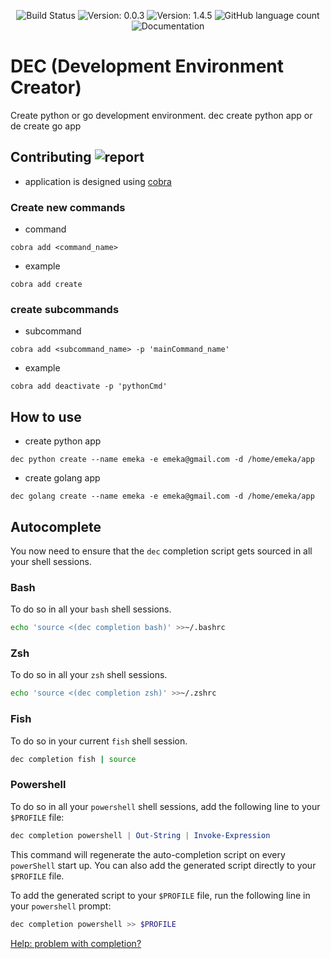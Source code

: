 <p align="center">
 <a style="text-decoration:none" href="https://img.shields.io/github/actions/workflow/status/emylincon/dec/go.yml?branch=main&style=for-the-badge" target="_blank">
     <img src="https://img.shields.io/github/workflow/status/emylincon/dec/Go?style=for-the-badge" alt="Build Status" />
 </a>
 <a style="text-decoration:none" href="https://img.shields.io/badge/Version-1.4.5-informational?style=for-the-badge" target="_blank">
     <img src="https://img.shields.io/badge/Version-0.0.3-informational?style=for-the-badge" alt="Version: 0.0.3" />
 </a>
 <a style="text-decoration:none" href="https://img.shields.io/github/license/emylincon/dec?style=for-the-badge" target="_blank">
     <img src="https://img.shields.io/github/license/emylincon/dec?color=green&style=for-the-badge" alt="Version: 1.4.5" />
 </a>
 <a style="text-decoration:none" href="https://img.shields.io/github/languages/count/emylincon/dec?style=for-the-badge" target="_blank">
 <img alt="GitHub language count" src="https://img.shields.io/github/languages/count/emylincon/dec?style=for-the-badge">
 </a>
 <a style="text-decoration:none" href="https://godoc.org/github.com/emylincon/dec" target="_blank">
     <img src="https://img.shields.io/badge/Go-Doc-informational?style=for-the-badge" alt="Documentation" />
 </a>
 </p>

# DEC (Development Environment Creator)
Create python or go development environment.
dec create python app or de create go app

## Contributing ![report](https://goreportcard.com/badge/github.com/emylincon/dec)
* application is designed using [cobra](https://www.linode.com/docs/guides/using-cobra/)

### Create new commands
* command
```
cobra add <command_name>
```
* example
```
cobra add create
```

### create subcommands
* subcommand
```
cobra add <subcommand_name> -p 'mainCommand_name'
```
* example
```
cobra add deactivate -p 'pythonCmd'
```

## How to use
* create python app
```
dec python create --name emeka -e emeka@gmail.com -d /home/emeka/app
```
* create golang app
```
dec golang create --name emeka -e emeka@gmail.com -d /home/emeka/app
```

## Autocomplete
You now need to ensure that the `dec` completion script gets sourced in all your shell sessions.

### Bash
To do so in all your `bash` shell sessions.
```bash
echo 'source <(dec completion bash)' >>~/.bashrc
```

### Zsh
To do so in all your `zsh` shell sessions.
```zsh
echo 'source <(dec completion zsh)' >>~/.zshrc
```

### Fish
To do so in your current `fish` shell session.
```bash
dec completion fish | source
```

### Powershell
To do so in all your `powershell` shell sessions, add the following line to your `$PROFILE` file:

```powershell
dec completion powershell | Out-String | Invoke-Expression
```

This command will regenerate the auto-completion script on every `powerShell` start up. You can also add the generated script directly to your `$PROFILE` file.

To add the generated script to your `$PROFILE` file, run the following line in your `powershell` prompt:
```powershell
dec completion powershell >> $PROFILE
```

[Help: problem with completion?](https://github.com/kubernetes-sigs/kind/issues/522)
